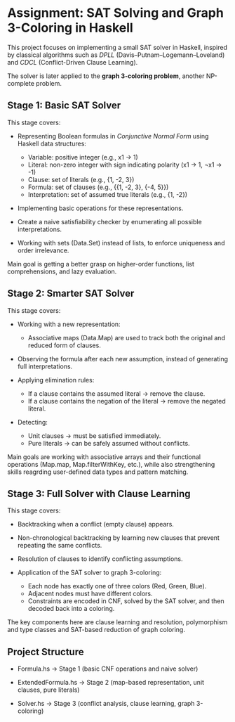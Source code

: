 # Assignment: SAT Solving and Graph 3-Coloring in Haskell

This project focuses on implementing a small SAT solver in Haskell, inspired by classical algorithms such as *DPLL* (Davis–Putnam–Logemann–Loveland) and *CDCL* (Conflict-Driven Clause Learning).  

The solver is later applied to the **graph 3-coloring problem**, another NP-complete problem.


## Stage 1: Basic SAT Solver

This stage covers:

- Representing Boolean formulas in *Conjunctive Normal Form* using Haskell data structures:
  - Variable: positive integer (e.g., x1 → 1)
  - Literal: non-zero integer with sign indicating polarity (x1 → 1, ¬x1 → -1)
  - Clause: set of literals (e.g., {1, -2, 3})
  - Formula: set of clauses (e.g., {{1, -2, 3}, {-4, 5}})
  - Interpretation: set of assumed true literals (e.g., {1, -2})

- Implementing basic operations for these representations.

- Create a naive satisfiability checker by enumerating all possible interpretations.

-  Working with sets (Data.Set) instead of lists, to enforce uniqueness and order irrelevance.

Main goal is getting a better grasp on higher-order functions, list comprehensions, and lazy evaluation.


## Stage 2: Smarter SAT Solver

This stage covers:

- Working with a new representation:
  - Associative maps (Data.Map) are used to track both the original and reduced form of clauses.

- Observing the formula after each new assumption, instead of generating full interpretations.

- Applying elimination rules:
  - If a clause contains the assumed literal → remove the clause.
  - If a clause contains the negation of the literal → remove the negated literal.

- Detecting:
  - Unit clauses → must be satisfied immediately.
  - Pure literals → can be safely assumed without conflicts.

Main goals are working with associative arrays and their functional operations (Map.map, Map.filterWithKey, etc.), while also strengthening skills reagrding user-defined data types and pattern matching.


## Stage 3: Full Solver with Clause Learning

This stage covers:

- Backtracking when a conflict (empty clause) appears.

- Non-chronological backtracking by learning new clauses that prevent repeating the same conflicts.

- Resolution of clauses to identify conflicting assumptions.

- Application of the SAT solver to graph 3-coloring:
  - Each node has exactly one of three colors (Red, Green, Blue).
  - Adjacent nodes must have different colors.
  - Constraints are encoded in CNF, solved by the SAT solver, and then decoded back into a coloring.

The key components here are clause learning and resolution, polymorphism and type classes and SAT-based reduction of graph coloring.


## Project Structure

- Formula.hs → Stage 1 (basic CNF operations and naive solver)

- ExtendedFormula.hs → Stage 2 (map-based representation, unit clauses, pure literals)

- Solver.hs → Stage 3 (conflict analysis, clause learning, graph 3-coloring)
